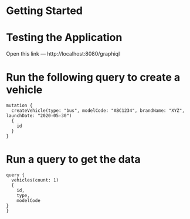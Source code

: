 # Getting Started

# Testing the Application

Open this link — http://localhost:8080/graphiql 

# Run the following query to create a vehicle
````
mutation {
  createVehicle(type: "bus", modelCode: "ABC1234", brandName: "XYZ", launchDate: "2020-05-30") 
  {
    id
  }
}
````

# Run a query to get the data

````
query {
  vehicles(count: 1) 
  {
    id, 
    type, 
    modelCode
}
}
````
